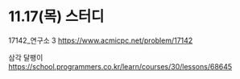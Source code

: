 # 11.17(목) 스터디

17142_연구소 3
https://www.acmicpc.net/problem/17142

삼각 달팽이
https://school.programmers.co.kr/learn/courses/30/lessons/68645
